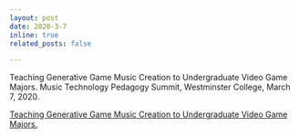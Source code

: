 ```yaml
---
layout: post
date: 2020-3-7
inline: true
related_posts: false

---
```


Teaching Generative Game Music Creation to Undergraduate Video Game Majors. Music Technology Pedagogy Summit, Westminster College, March 7, 2020. 

<a href="https://vusymposiumblog.wordpress.com/past-vu-symposiums/summit/dr-ted-apel-generative-game-music-creation-to-undergraduate-video-game-majors/">Teaching Generative Game Music Creation to Undergraduate Video Game Majors.
